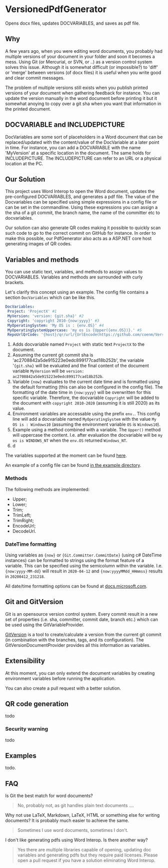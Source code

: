 # VersionedPdfGenerator

Opens docx files, updates DOCVARIABLES, and saves as pdf file.

## Why

A few years ago, when you were editing word documents, you probably had multiple versions of your document in your folder and soon it becomes a mess. Using Git (or Mercurial, or SVN, or ..) as a version control system solves this issue.
Although it is somewhat difficult (or impossible?) to 'diff' or 'merge' between versions (of docx files) it is useful when you write good and clear commit messages.

The problem of multiple versions still exists when you publish printed versions of your document when gathering feedback for instance. You can update the version manually in the word document before printing it but it somewhat anoying to copy over a git sha when you want that information in the printed document.

## DOCVARIABLE and INCLUDEPICTURE

DocVariables are some sort of placeholders in a Word document that can be replaced/updated with the content/value of the DocVariable at a later point in time. For instance, you can add a DOCVARIABLE with the name 'MyVersion' at a specific location in the document. The same holds for INCLUDEPICTURE. The INCLUDEPICTURE can refer to an URL or a physical location at the PC.

## Our Solution

This project uses Word Interop to open the Word document, updates the pre-configured DOCVARIABLES, and generates a pdf file.
The value of the Docvariables can be specified using simple expressions in a config file or can be set in the commandline. Using these expressions you can assign a the sha of a git commit, the branch name, the name of the committer etc to docvariables.

Our solution can also generate QR codes making it possible to quickly scan such code to go to the correct commit on GitHub for instance. In order to make this possible, our PdfGenerator also acts as a ASP.NET core host generating images of QR codes.

## Variables and methods

You can use static text, variables, and methods to assign values to DOCVARIABLES. Variables and methods are surrounded with curly brackets.

Let's clarify this concept using an example. The config file contains a section `DocVariables` which can be like this.

```yaml
DocVariables:
 Project: 'ProjectX' #1
 MyVersion: 'version: {git.sha}' #2
 Copyright: 'copyright 2010-{now:yyyy}' #3
 MyOperatingSystem: 'My OS is : {env.OS}' #4
 MyOperatingSystemUppercase: 'my os is {Upper({env.OS})}.' #5
 RepoUrlQrCode: '{host}/qr/url/{UrlEncode(https://github.com/coenm/VersionedPdfGenerator/commit/{Git.Sha})}' #6
```

1. Adds docvariable named `Project` with static text `ProjectX` to the document.
2. Assuming the current git commit sha is 'ac2708842a5de915223e0edc899177cad18b252b', the variable '`{git.sha}` will be evaluated and the final content of the document variable `MyVersion` will be `version: ac2708842a5de915223e0edc899177cad18b252b`.
3. Variable `{now}` evaluates to the current date time and is formatted using the default formatting (this can also be configured in the config file). The formatting of the date time in `{now:yyyy}` will be overwritten for this specific variable. Therefore, the docvariable `Copyright` will be added to the document with `copyright 2010-2020` (assuming it is still 2020) as its value.
4. Environment variables are accessable using the prefix `env.`. This config line will add a docvariable named `MyOperatingSystem` with the value `My OS is : Windows10` (assuming the environment variable `OS` is `Windows10`).
5. Example using a method combined with a variable. The `Upper()` method will uppercase the content. I.e. after evaluation the docvariable will be `my os is WINDOWS_NT` when the `env.OS` returned `Windows_NT`.
6. d

The variables supported at the moment can be found [here](documentation/Variables.md).

An example of a config file can be found [in the example directory](example/.VersionedPdfGenerator.yaml).

### Methods

The following methods are implemented:

- Upper;
- Lower;
- Trim;
- TrimLeft;
- TrimRight;
- EncodeUrl;
- DecodeUrl.

### DateTime formatting

Using variables as `{now}` or `{Git.Committer.CommitDate}` (using c# DateTime instances) can be formatted to strings using the format feature of a variable. This can be specified using the semicolumn within the variable.
I.e. `{now:yyyy-MM-dd}` will result in `2020-04-12` and `{now:yyyyMMdd_HHmmss}` results in `20200412_231218`.

All date/time formatting options can be found at [docs.microsoft.com](https://docs.microsoft.com/en-us/dotnet/standard/base-types/custom-date-and-time-format-strings).

## Git and GitVersion

Git is an opensource version control system. Every commit result in a new set of properties (i.e. sha, committer, commit date, branch etc.) which can be used using the GitVariableProvider.

[GitVersion](https://gitversion.net/docs/) is a tool to create/calculate a version from the current git commit (in combination with the branches, tags, and its configuration). The GitVersionDocumentProvider provides all this information as variables.

## Extensibility

At this moment, you can only extend the document variables by creating environment variables before running the application.

You can also create a pull request with a better solution.

## QR code generation

todo

### Security warning

todo

## Examples

todo.

## FAQ

Is Git the best match for word documents?
> No, probably not, as git handles plain text documents ....

Why not use LaTeX, Markdown, LaTeX, HTML or something else for writing documents? It is probably much easier to achieve the same.
> Sometimes I use word documents, sometimes I don't.

I don't like generating pdfs using Word Interop. Is there another way?
> Yes there are multiple libraries capable of opening, updating doc variables and generating pdfs but they require paid licenses. Please open a pull request if you have a solution eliminating Word Interop.
